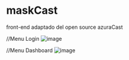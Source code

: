 # maskCast
front-end adaptado del open source azuraCast

<!-- MENU LOGIN -->
//Menu Login
![image](https://user-images.githubusercontent.com/97848707/151695362-70215887-98a5-4978-87ca-84586b71f99f.png)

<!-- MENU DASHBOARD -->
//Menu Dashboard
![image](https://user-images.githubusercontent.com/97848707/151695384-dc10e418-e22b-402d-9e1e-23cd685e0083.png)

